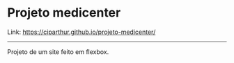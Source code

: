 # Projeto medicenter

Link: https://ciparthur.github.io/projeto-medicenter/

---

 Projeto de um site feito em flexbox.
 
